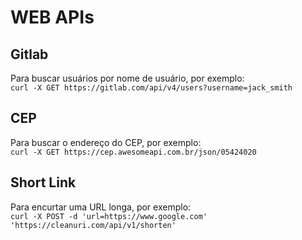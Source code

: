 # WEB APIs

## Gitlab
Para buscar usuários por nome de usuário, por exemplo:  
`curl -X GET https://gitlab.com/api/v4/users?username=jack_smith`

## CEP
Para buscar o endereço do CEP, por exemplo:  
`curl -X GET https://cep.awesomeapi.com.br/json/05424020`

## Short Link
Para encurtar uma URL longa, por exemplo:  
`curl -X POST -d 'url=https://www.google.com' 'https://cleanuri.com/api/v1/shorten'`
